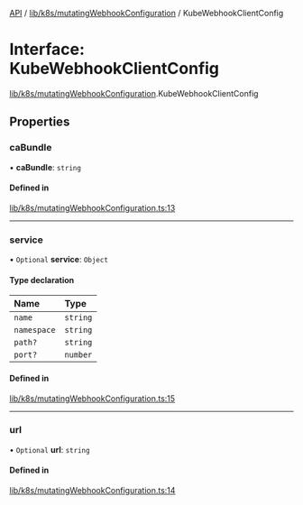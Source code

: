 [API](../API.md) / [lib/k8s/mutatingWebhookConfiguration](../modules/lib_k8s_mutatingWebhookConfiguration.md) / KubeWebhookClientConfig

# Interface: KubeWebhookClientConfig

[lib/k8s/mutatingWebhookConfiguration](../modules/lib_k8s_mutatingWebhookConfiguration.md).KubeWebhookClientConfig

## Properties

### caBundle

• **caBundle**: `string`

#### Defined in

[lib/k8s/mutatingWebhookConfiguration.ts:13](https://github.com/headlamp-k8s/headlamp/blob/072d2509b/frontend/src/lib/k8s/mutatingWebhookConfiguration.ts#L13)

___

### service

• `Optional` **service**: `Object`

#### Type declaration

| Name | Type |
| :------ | :------ |
| `name` | `string` |
| `namespace` | `string` |
| `path?` | `string` |
| `port?` | `number` |

#### Defined in

[lib/k8s/mutatingWebhookConfiguration.ts:15](https://github.com/headlamp-k8s/headlamp/blob/072d2509b/frontend/src/lib/k8s/mutatingWebhookConfiguration.ts#L15)

___

### url

• `Optional` **url**: `string`

#### Defined in

[lib/k8s/mutatingWebhookConfiguration.ts:14](https://github.com/headlamp-k8s/headlamp/blob/072d2509b/frontend/src/lib/k8s/mutatingWebhookConfiguration.ts#L14)
